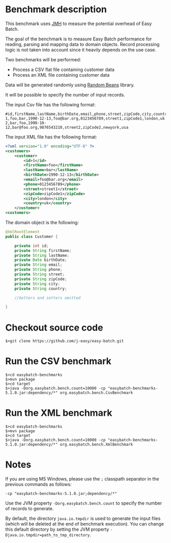 # Benchmark description

This benchmark uses [JMH](http://openjdk.java.net/projects/code-tools/jmh/) to measure the potential overhead of Easy Batch.

The goal of the benchmark is to measure Easy Batch performance for reading, parsing and mapping data to domain objects.
Record processing logic is not taken into account since it heavily depends on the use case.

Two benchmarks will be performed:

* Process a CSV flat file containing customer data
* Process an XML file containing customer data

Data will be generated randomly using [Random Beans](https://github.com/benas/random-beans) library.

It will be possible to specify the number of input records.

The input Csv file has the following format:

```
#id,firstName,lastName,birthDate,email,phone,street,zipCode,city,country
1,foo,bar,1990-12-13,foo@bar.org,0123456789,street1,zipCode1,london,uk
2,bar,foo,1990-10-12,bar@foo.org,9876543210,street2,zipCode2,newyork,usa
```

The input XML file has the following format:

```xml
<?xml version="1.0" encoding="UTF-8" ?>
<customers>
    <customer>
        <id>1</id>
        <firstName>foo</firstName>
        <lastName>bar</lastName>
        <birthDate>1990-12-13</birthDate>
        <email>foo@bar.org</email>
        <phone>0123456789</phone>
        <street>street1</street>
        <zipCode>zipCode1</zipCode>
        <city>london</city>
        <country>uk</country>
    </customer>
<customers>
```

The domain object is the following:

```java
@XmlRootElement
public class Customer {

    private int id;
    private String firstName;
    private String lastName;
    private Date birthDate;
    private String email;
    private String phone;
    private String street;
    private String zipCode;
    private String city;
    private String country;

    //Getters and setters omitted

}
```

# Checkout source code

```
$>git clone https://github.com/j-easy/easy-batch.git
```

# Run the CSV benchmark

```
$>cd easybatch-benchmarks
$>mvn package
$>cd target
$>java -Dorg.easybatch.bench.count=10000 -cp "easybatch-benchmarks-5.1.0.jar:dependency/*" org.easybatch.bench.CsvBenchmark
```

# Run the XML benchmark

```
$>cd easybatch-benchmarks
$>mvn package
$>cd target
$>java -Dorg.easybatch.bench.count=10000 -cp "easybatch-benchmarks-5.1.0.jar:dependency/*" org.easybatch.bench.XmlBenchmark
```

# Notes

If you are using MS Windows, please use the `;` classpath separator in the previous commands as follows:

`-cp "easybatch-benchmarks-5.1.0.jar;dependency/*"`

Use the JVM property `-Dorg.easybatch.bench.count` to specify the number of records to generate.

By default, the directory `java.io.tmpdir` is used to generate the input files (which will be deleted at the end of benchmark execution).
 You can change this default directory by setting the JVM property `-Djava.io.tmpdir=path_to_tmp_directory`.
